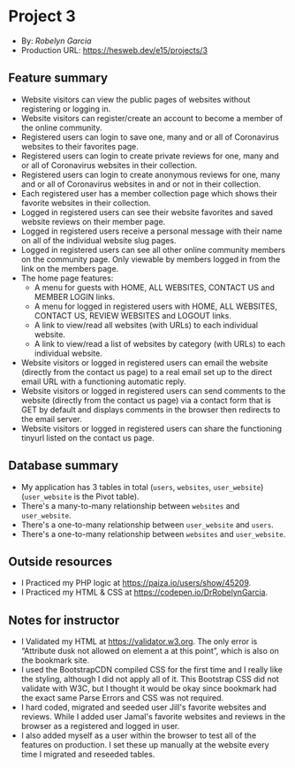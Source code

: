 # Project 3
+ By: *Robelyn Garcia*
+ Production URL: <https://hesweb.dev/e15/projects/3>

## Feature summary
+ Website visitors can view the public pages of websites without registering or logging in.
+ Website visitors can register/create an account to become a member of the online community.
+ Registered users can login to save one, many and or all of Coronavirus websites to their favorites page.
+ Registered users can login to create private reviews for one, many and or all of Coronavirus websites in their collection.
+ Registered users can login to create anonymous reviews for one, many and or all of Coronavirus websites in and or not in their collection.
+ Each registered user has a member collection page which shows their favorite websites in their collection.
+ Logged in registered users can see their website favorites and saved website reviews on their member page.
+ Logged in registered users receive a personal message with their name on all of the individual website slug pages.
+ Logged in registered users can see all other online community members on the community page.  Only viewable by members logged in from the link on the members page.
+ The home page features:
  +  A menu for guests with HOME, ALL WEBSITES, CONTACT US and MEMBER LOGIN links.
  +  A menu for logged in registered users with HOME, ALL WEBSITES, CONTACT US, REVIEW WEBSITES and LOGOUT links.
  + A link to view/read all websites (with URLs) to each individual website.
  + A link to view/read a list of websites by category (with URLs) to each individual website.
+ Website visitors or logged in registered users can email the website (directly from the contact us page) to a real email set up to the direct email URL with a functioning automatic reply.
+ Website visitors or logged in registered users can send comments to the website (directly from the contact us page) via a contact form that is GET by default and displays comments in the browser then redirects to the email server.
+ Website visitors or logged in registered users can share the functioning tinyurl listed on the contact us page.
  
## Database summary
+ My application has 3 tables in total (`users`, `websites`, `user_website`) (`user_website` is the Pivot table).
+ There's a many-to-many relationship between `websites` and `user_website`.
+ There's a one-to-many relationship between `user_website` and `users`.
+ There's a one-to-many relationship between `websites` and `user_website`.

## Outside resources
+ I Practiced my PHP logic at <https://paiza.io/users/show/45209>.
+ I Practiced my HTML & CSS at <https://codepen.io/DrRobelynGarcia>.

## Notes for instructor
+ I Validated my HTML at <https://validator.w3.org>. The only error is “Attribute dusk not allowed on element a at this point”, which is also on the bookmark site.
+ I used the BootstrapCDN compiled CSS for the first time and I really like the styling, although I did not apply all of it.  This Bootstrap CSS did not validate with W3C, but I thought it would be okay since bookmark had the exact same Parse Errors and CSS was not required.
+ I hard coded, migrated and seeded user Jill's favorite websites and reviews. While I added user Jamal's favorite websites and reviews in the browser as a registered and logged in user.
+ I also added myself as a user within the browser to test all of the features on production.  I set these up manually at the website every time I migrated and reseeded tables.
